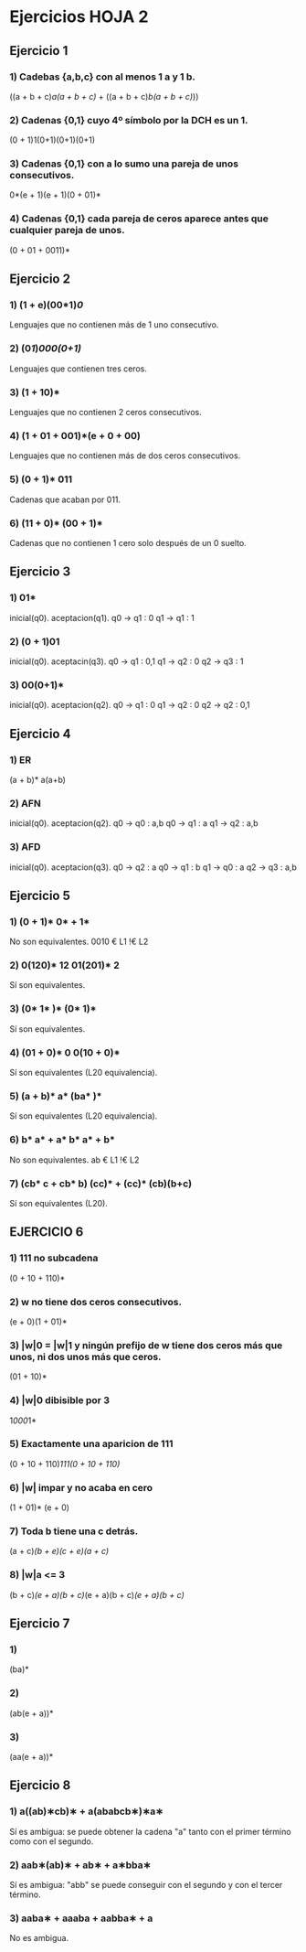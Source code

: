 # Ejercicios HOJA 2

## Ejercicio 1
### 1) Cadebas {a,b,c} con al menos 1 a y 1 b.
((a + b + c)*a(a + b + c)* + ((a + b + c)*b(a + b + c)*))
### 2) Cadenas {0,1} cuyo 4º símbolo por la DCH es un 1.
(0 + 1)1(0+1)(0+1)(0+1)
### 3) Cadenas {0,1} con a lo sumo una pareja de unos consecutivos.
0*(e + 1)(e + 1)(0 + 01)*
### 4) Cadenas {0,1} cada pareja de ceros aparece antes que cualquier pareja de unos.
(0 + 01 + 0011)*

## Ejercicio 2 
### 1) (1 + e)(00*1)*0*
Lenguajes que no contienen más de 1 uno consecutivo.
### 2) (0*1*)*000(0+1)*
Lenguajes que contienen tres ceros.
### 3) (1 + 10)*
Lenguajes que no contienen 2 ceros consecutivos.
### 4) (1 + 01 + 001)*(e + 0 + 00)
Lenguajes que no contienen más de dos ceros consecutivos.
### 5) (0 + 1)* 011
Cadenas que acaban por 011.
### 6) (11 + 0)* (00 + 1)*
Cadenas que no contienen 1 cero solo después de un 0 suelto.

## Ejercicio 3
### 1) 01*
inicial(q0).
aceptacion(q1).
q0 -> q1 : 0
q1 -> q1 : 1
### 2) (0 + 1)01
inicial(q0).
aceptacin(q3).
q0 -> q1 : 0,1
q1 -> q2 : 0
q2 -> q3 : 1
### 3) 00(0+1)*
inicial(q0).
aceptacion(q2).
q0 -> q1 : 0
q1 -> q2 : 0
q2 -> q2 : 0,1
## Ejercicio 4
### 1) ER
(a + b)* a(a+b) 
### 2) AFN
inicial(q0).
aceptacion(q2).
q0 -> q0 : a,b
q0 -> q1 : a
q1 -> q2 : a,b
### 3) AFD
inicial(q0).
aceptacion(q3).
q0 -> q2 : a
q0 -> q1 : b
q1 -> q0 : a
q2 -> q3 : a,b
## Ejercicio 5
### 1) (0 + 1)* 		0* + 1*
No son equivalentes.
0010 € L1
	!€ L2
### 2) 0(120)* 12		01(201)* 2
Sí son equivalentes.
### 3) (0* 1* )*     	(0* 1)*
Sí son equivalentes.
### 4) (01 + 0)* 0		0(10 + 0)*
Sí son equivalentes (L20 equivalencia).
### 5) (a + b)*   		a* (ba* )*
Sí son equivalentes (L20 equivalencia). 

### 6) b* a* + a* b*    a* + b*
No son equivalentes.
ab 	€ L1
   !€ L2
### 7) (cb* c + cb* b)  (cc)* + (cc)* (cb)(b+c)
Sí son equivalentes (L20).
## EJERCICIO 6
### 1) 111 no subcadena
(0 + 10 + 110)*
### 2) w no tiene dos ceros consecutivos.
(e + 0)(1 + 01)*
### 3) |w|0 = |w|1 y ningún prefijo de w tiene dos ceros más que unos, ni dos unos más que ceros.
(01 + 10)*
### 4) |w|0 dibisible por 3
1*000*1*
### 5) Exactamente una aparicion de 111
(0 + 10 + 110)*111(0 + 10 + 110)*
### 6) |w| impar y no acaba en cero
(1 + 01)* (e + 0)
### 7) Toda b tiene una c detrás.
(a + c)*(b + e)(c + e)(a + c)*
### 8) |w|a <= 3
(b + c)*(e + a)(b + c)*(e + a)(b + c)*(e + a)(b + c)*

## Ejercicio 7
### 1)
(ba)*
### 2)
(ab(e + a))* 
### 3)
(aa(e + a))*

## Ejercicio 8
### 1) a((ab)∗cb)∗ + a(ababcb∗)∗a∗
Sí es ambigua: se puede obtener la cadena "a" tanto con el primer término como con el segundo.
### 2) aab∗(ab)∗ + ab∗ + a∗bba∗
Sí es ambigua: "abb" se puede conseguir con el segundo y con el tercer término.
### 3) aaba∗ + aaaba + aabba∗ + a
No es ambigua.
